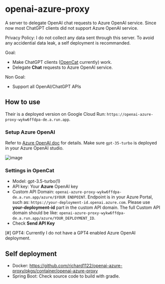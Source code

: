 # openai-azure-proxy
A server to delegate OpenAI chat requests to Azure OpenAI service. Since now most ChatGPT clients did not support Azure OpenAI service.

Privacy Policy: I do not collect any data sent through this server. To avoid any accidential data leak, a self deployment is recommanded. 

Goal:
- Make ChatGPT clients ([OpenCat](https://opencat.app) currently) work.
- Delegate **Chat** requests to Azure OpenAI service.

Non Goal:
- Support all OpenAI/ChatGPT APIs

## How to use

Their is a deployed version on Google Cloud Run: `https://openai-azure-proxy-wykw6ffdpa-de.a.run.app`.

### Setup Azure OpenAI

Refer to [Azure OpenAI doc](https://azure.microsoft.com/en-us/products/cognitive-services/openai-service) for details.
Make sure `gpt-35-turbo` is deployed in your Azure OpenAI studio.

![image](https://user-images.githubusercontent.com/2534277/228407155-1abc7f6d-6def-48f1-9f87-71b692f5cb8a.png)

### Settings in OpenCat

- Model: gpt-3.5-turbo(1)
- API key: Your **Azure** OpenAI key
- Custom API Domain: `openai-azure-proxy-wykw6ffdpa-de.a.run.app/azure/$YOUR ENDPOINT`.
Endpoint is in your Azure Portal, such as: `https://your-deployment-id.openai.azure.com`.
Please use **your-deployment-id** part in the custom API domain. The full Custom API domain should be like:
`openai-azure-proxy-wykw6ffdpa-de.a.run.app/azure/YOUR_DEPLOYMENT_ID`.
- Check **Send API Key**

[#] GPT4: Currently I do not have a GPT4 enabled Azure OpenAI deployment.

## Self deployment

- Docker: https://github.com/richard1122/openai-azure-proxy/pkgs/container/openai-azure-proxy
- Spring Boot: Check source code to build with gradle.
